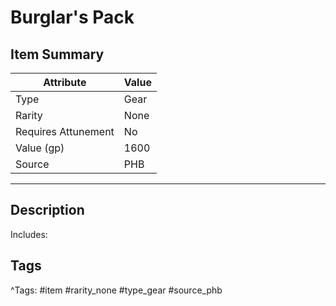 # Burglar's Pack

## Item Summary

| Attribute            | Value                        |
|----------------------|------------------------------|
| Type                 | Gear |
| Rarity               | None             |
| Requires Attunement  | No                |
| Value (gp)           | 1600    |
| Source               | PHB |

---

## Description

Includes:

## Tags

^Tags: #item #rarity_none #type_gear #source_phb